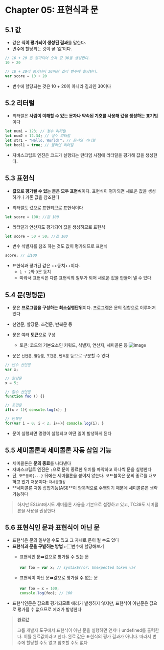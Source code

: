 # Chapter 05: 표현식과 문

## 5.1 값
+ 값은 **식이 평가되어 생성된 결과**를 말한다.
+ 변수에 할당되는 것이 곧 ‘값’이다.
``` javascript
// 10 + 20 은 평가되어 숫자 값 30을 생성한다.
10 + 20

// 10 + 20이 평가되어 30이란 값이 변수에 할당된다.
var score = 10 + 20
```
+ 변수에 할당되는 것은 10 + 20이 아니라 결과인 30이다



## 5.2 리터럴
+ 리터럴은 **사람이 이해할 수 있는 문자나 약속된 기호를 사용해 값을 생성하는 표기법**이다
``` javascript
let num1 = 123; // 정수 리터럴
let num2 = 12.34; // 실수 리터럴
let str1 = "Hello, World!"; // 문자열 리터럴
let bool1 = true; // 불리언 리터럴
```
+ 자바스크립트 엔진은 코드가 실행되는 런타임 시점에 리터럴을 평가해 값을 생성한다.



## 5.3 표현식
+ **값으로 평가될 수 있는 문은 모두 표현식**이다. 표현식이 평가되면 새로운 값을 생성하거나 기존 값을 참조한다

+ 리터럴도 값으로 표현되므로 표현식이다
``` javascript
let score = 100; //값 100
```
+ 리터럴과 연산자도 평가되어 값을 생성하므로 표현식
``` javascript
let score = 50 + 50; //값 100
```
+ 변수 식별자를 참조 하는 것도 값이 평가되므로 표현식<br/>
``` javascript
score; // 값100
```
+ 표현식과 평가된 값은 ++동치++이다.
  - `1 + 2`와 `3`은 동치
  - 따라서 표현식은 다른 표현식의 일부가 되어 새로운 값을 만들어 낼 수 있다



## 5.4 문(명령문)
+ 문은 **프로그램을 구성하는 최소실행단위**이다. 프로그램은 문의 집합으로 이루어져있다
+ 선언문, 할당문, 조건문, 반복문 등
+ 문은 여러 **토큰**으로 구성
  - 토큰: 코드의 기본요소인 키워드, 식별자, 연산자, 세미콜론 등
![image](https://github.com/prgrms-web-devcourse/FEDC5_JavaScript_deep_dive_study/assets/129164551/ab42c87a-7037-4b89-ad76-68aaf311a309)

+ 문은 `선언문`, `할당문`, `조건문`, `반복문` 등으로 구분할 수 있다
``` javascript
// 변수 선언문
var x;

// 할당문
x = 5;

// 함수 선언문
function foo () {}

// 조건문
if(x > 1){ console.log(x); }

// 반복문
for(var i = 0; i < 2; i++){ console.log(i); }
```
+ 문이 실행되면 명령이 실행되고 어떤 일이 발생하게 된다
  
  

## 5.5 세미콜론과 세미콜론 자동 삽입 기능
+ 세미콜론은 **문의 종료**를 나타낸다
+ 자바스크립트 엔진은 `;`으로 문이 종료한 위치를 파악하고 하나씩 문을 실행한다
+ 단, `코드블록{...}` 뒤에는 세미콜론을 붙이지 않는다. 코드블록은 문의 종료를 내포하고 있기 때문이다: `자체종결성`
+ **세미콜론 자동 삽입기능(ASI)**이 암묵적으로 수행되기 때문에 세미콜론은 생략 가능하다
> 하지만 ESLint에서도 세미콜론 사용을 기본으로 설정하고 있고, TC39도 세미콜론을 사용을 권장한다


## 5.6 표현식인 문과 표현식이 아닌 문
+ 표현식은 문의 일부일 수도 있고 그 자체로 문이 될 수도 있다
+ **표현식과 문을 구별하는 방법** 👉🏻변수에 할당해보기
  - 표현식인 문➡️값으로 평가될 수 있는 문
    ``` javascript
    var foo = var x; // syntaxError: Unexpected token var
    ```
    
  - 표현식이 아닌 문➡️값으로 평가될 수 없는 문
    ``` javascript
    var foo = x = 100;
    console.log(foo); // 100
    ```
+ 표현식인문은 값으로 평가되므로 에러가 발생하지 않지만, 표현식이 아닌문은 값으로 평가될 수 없으므로 에러가 발생한다
> **완료값**
>
> 크롬 개발자 도구에서 표현식이 아닌 문을 실행하면 언제나 undefined를 출력한다. 이를 완료값이라고 한다. 완료 값은 표현식의 평가 결과가 아니다. 따라서 변수에 할당할 수도 없고 참조할 수도 없다
